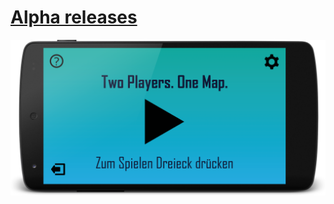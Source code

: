 # [Alpha releases](alphareleases)

![Mainscreen](https://raw.githubusercontent.com/john2ksonn/TPOM/master/docs/mainscreen.png)

<!--iframe width="560" height="315" src="https://www.youtube.com/embed/IojBxOQDFXw?rel=0&amp;controls=0&amp;showinfo=0" frameborder="0" allow="autoplay; encrypted-media" allowfullscreen></iframe-->
